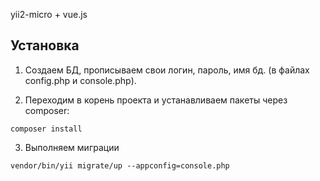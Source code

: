 yii2-micro + vue.js 

## Установка

1. Создаем БД, прописываем свои логин, пароль, имя бд. (в файлах config.php и console.php). 

2. Переходим в корень проекта и устанавливаем пакеты через composer:

```
composer install
```

3. Выполняем миграции

```
vendor/bin/yii migrate/up --appconfig=console.php
```

